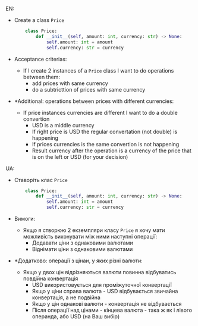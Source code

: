 EN:
- Create a class `Price`
    ```python
        class Price:
            def __init__(self, amount: int, currency: str) -> None:
                self.amount: int = amount
                self.currency: str = currency
    ```
- Acceptance criterias:
    - If I create 2 instances of a `Price` class I want to do operations between them:
        - add prices with same currency
        - do a subtricttion of prices with same currency

- *Additional: operations between prices with different currencies:
    - If price instances currencies are different I want to do a double convertion
        - USD is a middle currency
        - If right price is USD the regular convertation (not double) is happening
        - If prices currencies is the same convertion is not happening
        - Result currency after the operation is a currency of the price that is on the left or USD (for your decision)

UA:
- Ставоріть клас `Price`
    ```python
        class Price:
            def __init__(self, amount: int, currency: str) -> None:
                self.amount: int = amount
                self.currency: str = currency
    ```
- Вимоги:
    - Якщо я створюю 2 екземпляри класу `Price` я хочу мати можливість виконувати між ними наступні операції:
        - Додавати ціни з однаковими валютами
        - Віднімати ціни з однаковими валютами

- *Додатково: операції з цінаи, у яких різні валюти:
    - Якщо у двох цін відрізняються валюти повинна відбуватись повдійна конвертація
        - USD використовується для проміжуточної конвертації
        - Якщо у ціни справа валюта - USD відбувається звичайна конвертація, а не подвійна
        - Якщо у цін однакові валюти - конвертація не відбувається
        - Після операції над цінами - кінцева валюта - така ж як і лівого операнда, або USD (на Ваш вибір)


